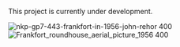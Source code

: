 This project is currently under development.

![nkp-gp7-443-frankfort-in-1956-john-rehor 400](https://github.com/user-attachments/assets/45951489-1726-4f8a-809d-1e2f5fe3467f)
![Frankfort_roundhouse_aerial_picture_1956 400](https://github.com/user-attachments/assets/11c767d6-75d0-4229-9f35-62375940d3a8)
